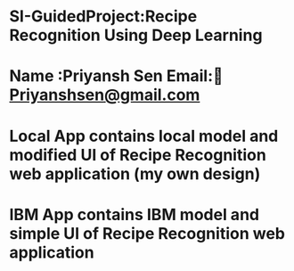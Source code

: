 # SI-GuidedProject:Recipe Recognition Using Deep Learning
# Name :Priyansh Sen Email:📧Priyanshsen@gmail.com
# Local App contains local model and modified UI of Recipe Recognition web application (my own design)
# IBM App contains IBM model and simple UI of Recipe Recognition web application
